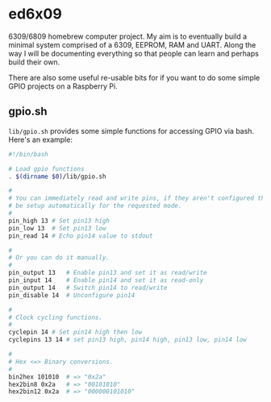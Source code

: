 # ed6x09

6309/6809 homebrew computer project.  My aim is to eventually build a minimal
system comprised of a 6309, EEPROM, RAM and UART.  Along the way I will be
documenting everything so that people can learn and perhaps build their own.

There are also some useful re-usable bits for if you want to do some simple
GPIO projects on a Raspberry Pi.

## gpio.sh

`lib/gpio.sh` provides some simple functions for accessing GPIO via bash.
Here's an example:

```bash
#!/bin/bash

# Load gpio functions
. $(dirname $0)/lib/gpio.sh

#
# You can immediately read and write pins, if they aren't configured they will
# be setup automatically for the requested mode.
#
pin_high 13	# Set pin13 high
pin_low 13	# Set pin13 low
pin_read 14	# Echo pin14 value to stdout

#
# Or you can do it manually.
#
pin_output 13	# Enable pin13 and set it as read/write
pin_input 14	# Enable pin14 and set it as read-only
pin_output 14	# Switch pin14 to read/write
pin_disable 14	# Unconfigure pin14

#
# Clock cycling functions.
#
cyclepin 14	# Set pin14 high then low
cyclepins 13 14	# set pin13 high, pin14 high, pin13 low, pin14 low

#
# Hex <=> Binary conversions.
#
bin2hex 101010	# => "0x2a"
hex2bin8 0x2a	# => "00101010"
hex2bin12 0x2a	# => "000000101010"
```

